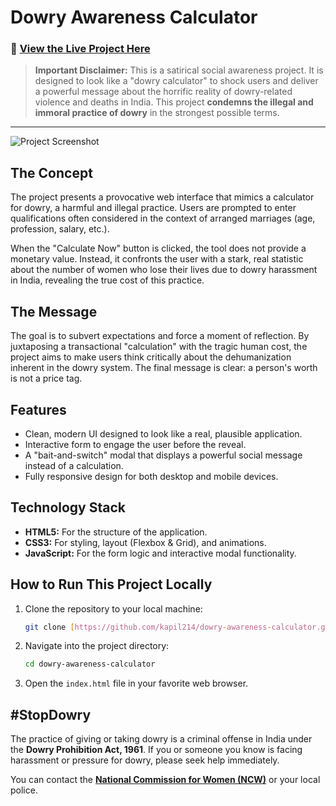 # Dowry Awareness Calculator

### 🔴 [**View the Live Project Here**](https://kapil214.github.io/dowry-awareness-calculator)

> **Important Disclaimer:** This is a satirical social awareness project. It is designed to look like a "dowry calculator" to shock users and deliver a powerful message about the horrific reality of dowry-related violence and deaths in India. This project **condemns the illegal and immoral practice of dowry** in the strongest possible terms.

---

![Project Screenshot](https://i.imgur.com/uG93p8J.png)

## The Concept

The project presents a provocative web interface that mimics a calculator for dowry, a harmful and illegal practice. Users are prompted to enter qualifications often considered in the context of arranged marriages (age, profession, salary, etc.).

When the "Calculate Now" button is clicked, the tool does not provide a monetary value. Instead, it confronts the user with a stark, real statistic about the number of women who lose their lives due to dowry harassment in India, revealing the true cost of this practice.

## The Message

The goal is to subvert expectations and force a moment of reflection. By juxtaposing a transactional "calculation" with the tragic human cost, the project aims to make users think critically about the dehumanization inherent in the dowry system. The final message is clear: a person's worth is not a price tag.

## Features

-   Clean, modern UI designed to look like a real, plausible application.
-   Interactive form to engage the user before the reveal.
-   A "bait-and-switch" modal that displays a powerful social message instead of a calculation.
-   Fully responsive design for both desktop and mobile devices.

## Technology Stack

-   **HTML5:** For the structure of the application.
-   **CSS3:** For styling, layout (Flexbox & Grid), and animations.
-   **JavaScript:** For the form logic and interactive modal functionality.

## How to Run This Project Locally

1.  Clone the repository to your local machine:
    ```bash
    git clone [https://github.com/kapil214/dowry-awareness-calculator.git](https://github.com/kapil214/dowry-awareness-calculator.git)
    ```
2.  Navigate into the project directory:
    ```bash
    cd dowry-awareness-calculator
    ```
3.  Open the `index.html` file in your favorite web browser.

## #StopDowry

The practice of giving or taking dowry is a criminal offense in India under the **Dowry Prohibition Act, 1961**. If you or someone you know is facing harassment or pressure for dowry, please seek help immediately.

You can contact the **[National Commission for Women (NCW)](http://ncw.nic.in/)** or your local police.


